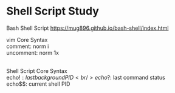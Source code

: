 # Shell Script Study

Bash Shell Script https://mug896.github.io/bash-shell/index.html

vim Core Syntax<br />
comment: norm i<br />
uncomment: norm 1x<br /><br />

Shell Script Core Syntax<br />
echo$!: last background PID<br />
echo$?: last command status<br />
echo$$: current shell PID
